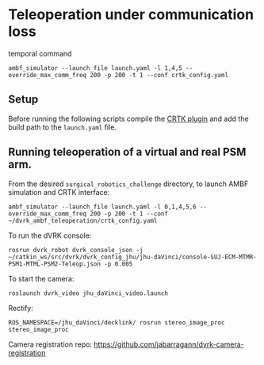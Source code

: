 # Teleoperation under communication loss 

temporal command
```
ambf_simulator --launch_file launch.yaml -l 1,4,5 --override_max_comm_freq 200 -p 200 -t 1 --conf crtk_config.yaml
```
## Setup

Before running the following scripts compile the [CRTK plugin][crtkplug] and add the build path to the `launch.yaml` file.

[crtkplug]: https://github.com/lcsr-ciis/ambf_crtk_plugin

## Running teleoperation of a virtual and real PSM arm.

From the desired `surgical_robotics_challenge` directory, to launch AMBF simulation and CRTK interface:
```
ambf_simulator --launch_file launch.yaml -l 0,1,4,5,6 --override_max_comm_freq 200 -p 200 -t 1 --conf ~/dvrk_ambf_teleoperation/crtk_config.yaml
```

To run the dVRK console:
```
rosrun dvrk_robot dvrk_console_json -j ~/catkin_ws/src/dvrk/dvrk_config_jhu/jhu-daVinci/console-SUJ-ECM-MTMR-PSM1-MTML-PSM2-Teleop.json -p 0.005
```

To start the camera:
```
roslaunch dvrk_video jhu_daVinci_video.launch 
```

Rectify:
```
ROS_NAMESPACE=/jhu_daVinci/decklink/ rosrun stereo_image_proc stereo_image_proc
```


Camera registration repo: https://github.com/jabarragann/dvrk-camera-registration
